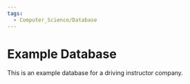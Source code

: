 ```yaml
---
tags:
  - Computer_Science/Database
---
```

# Example Database
This is an example database for a driving instructor company.

